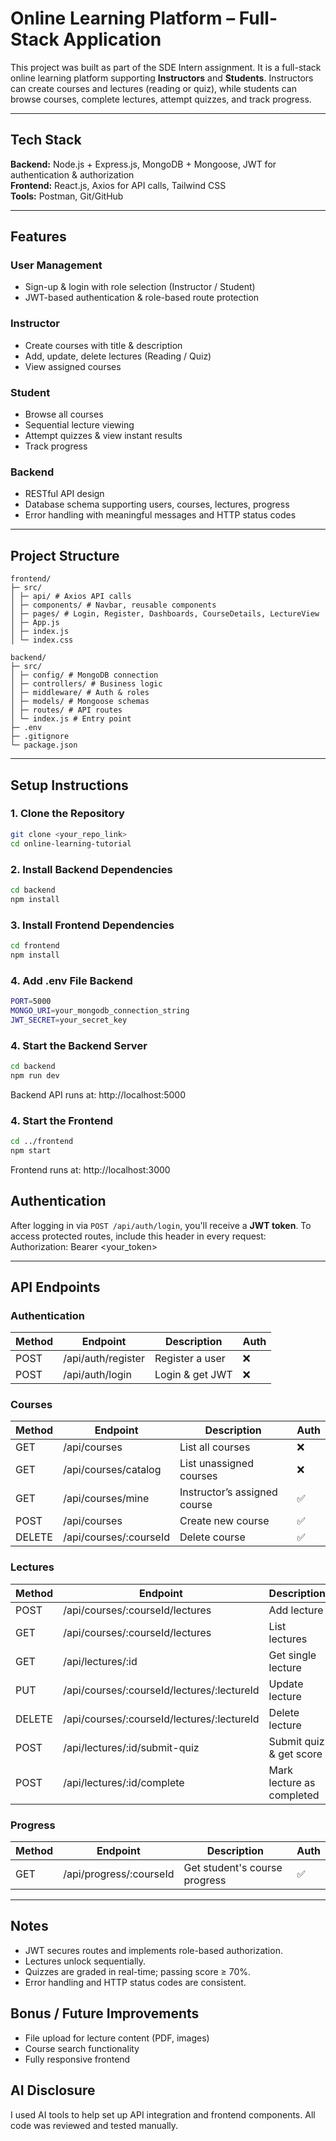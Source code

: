 # Online Learning Platform – Full-Stack Application

This project was built as part of the SDE Intern assignment. It is a full-stack online learning platform supporting **Instructors** and **Students**. Instructors can create courses and lectures (reading or quiz), while students can browse courses, complete lectures, attempt quizzes, and track progress.

---

## Tech Stack

**Backend:** Node.js + Express.js, MongoDB + Mongoose, JWT for authentication & authorization  
**Frontend:** React.js, Axios for API calls, Tailwind CSS  
**Tools:** Postman, Git/GitHub  

---

## Features

### User Management
- Sign-up & login with role selection (Instructor / Student)  
- JWT-based authentication & role-based route protection  

### Instructor
- Create courses with title & description  
- Add, update, delete lectures (Reading / Quiz)  
- View assigned courses  

### Student
- Browse all courses  
- Sequential lecture viewing  
- Attempt quizzes & view instant results  
- Track progress  

### Backend
- RESTful API design  
- Database schema supporting users, courses, lectures, progress  
- Error handling with meaningful messages and HTTP status codes  

---

## Project Structure
```
frontend/
├─ src/
│ ├─ api/ # Axios API calls
│ ├─ components/ # Navbar, reusable components
│ ├─ pages/ # Login, Register, Dashboards, CourseDetails, LectureView
│ ├─ App.js
│ ├─ index.js
│ └─ index.css

backend/
├─ src/
│ ├─ config/ # MongoDB connection
│ ├─ controllers/ # Business logic
│ ├─ middleware/ # Auth & roles
│ ├─ models/ # Mongoose schemas
│ ├─ routes/ # API routes
│ └─ index.js # Entry point
├─ .env
├─ .gitignore
└─ package.json
```

---
## Setup Instructions

### 1. Clone the Repository

```bash
git clone <your_repo_link>
cd online-learning-tutorial
```

### 2. Install Backend Dependencies

```bash
cd backend
npm install
```

### 3. Install Frontend Dependencies

```bash
cd frontend
npm install
```


### 4. Add .env File Backend

```bash
PORT=5000
MONGO_URI=your_mongodb_connection_string
JWT_SECRET=your_secret_key

```

### 4. Start the Backend Server

```bash
cd backend
npm run dev
```
Backend API runs at: http://localhost:5000

### 4. Start the Frontend 

```bash
cd ../frontend
npm start
```
Frontend runs at: http://localhost:3000


## Authentication

After logging in via `POST /api/auth/login`, you'll receive a **JWT token**.
To access protected routes, include this header in every request:
Authorization: Bearer <your_token>


---

## API Endpoints

### Authentication
| Method | Endpoint               | Description           | Auth |
|--------|-----------------------|---------------------|------|
| POST   | /api/auth/register    | Register a user      | ❌   |
| POST   | /api/auth/login       | Login & get JWT      | ❌   |

### Courses
| Method | Endpoint                     | Description                 | Auth |
|--------|------------------------------|-----------------------------|------|
| GET    | /api/courses                 | List all courses            | ❌   |
| GET    | /api/courses/catalog         | List unassigned courses     | ❌   |
| GET    | /api/courses/mine            | Instructor’s assigned course | ✅  |
| POST   | /api/courses                 | Create new course           | ✅   |
| DELETE | /api/courses/:courseId       | Delete course               | ✅   |


### Lectures
| Method | Endpoint                                     | Description                   | Auth |
|--------|---------------------------------------------|-------------------------------|------|
| POST   | /api/courses/:courseId/lectures             | Add lecture                   | ✅   |
| GET    | /api/courses/:courseId/lectures             | List lectures                 | ✅   |
| GET    | /api/lectures/:id                            | Get single lecture            | ✅   |
| PUT    | /api/courses/:courseId/lectures/:lectureId  | Update lecture                | ✅   |
| DELETE | /api/courses/:courseId/lectures/:lectureId  | Delete lecture                | ✅   |
| POST   | /api/lectures/:id/submit-quiz               | Submit quiz & get score       | ✅   |
| POST   | /api/lectures/:id/complete                  | Mark lecture as completed     | ✅   |

### Progress
| Method | Endpoint                     | Description                      | Auth |
|--------|------------------------------|----------------------------------|------|
| GET    | /api/progress/:courseId       | Get student's course progress    | ✅   |


---

## Notes
- JWT secures routes and implements role-based authorization.
- Lectures unlock sequentially.
- Quizzes are graded in real-time; passing score ≥ 70%.
- Error handling and HTTP status codes are consistent.

## Bonus / Future Improvements
- File upload for lecture content (PDF, images)
- Course search functionality
- Fully responsive frontend


## AI Disclosure
I used AI tools to help set up API integration and frontend components. All code was reviewed and tested manually.




